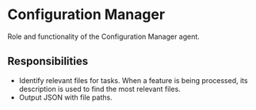 # Configuration Manager

Role and functionality of the Configuration Manager agent.

## Responsibilities
- Identify relevant files for tasks. When a feature is being processed, its description is used to find the most relevant files.
- Output JSON with file paths.